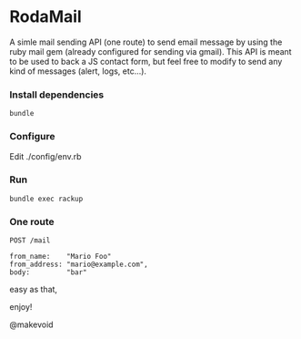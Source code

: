 # RodaMail

A simle mail sending API (one route) to send email message by using the ruby mail gem (already configured for sending via gmail). This API is meant to be used to back a JS contact form, but feel free to modify to send any kind of messages (alert, logs, etc...).

### Install dependencies

    bundle

### Configure

Edit ./config/env.rb

### Run

    bundle exec rackup

### One route

    POST /mail

    from_name:    "Mario Foo"
    from_address: "mario@example.com",
    body:         "bar"

easy as that,

enjoy!


@makevoid
